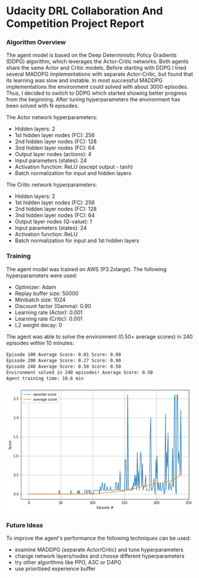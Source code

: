 
# Udacity DRL Collaboration And Competition Project Report

### Algorithm Overview
The agent model is based on the Deep Deterministic Policy Gradients (DDPG) algorithm, which leverages the Actor-Critic networks. Both agents share the same Actor and Critic models. Before starting with DDPG I tried several MADDPG implementations with separate Actor-Critic, but found that its learning was slow and instable. In most successful MADDPG implementations the environment could solved with about 3000 episodes. Thus, I decided to switch to DDPG which started showing better progress from the beginning. After tuning hyperparameters the environment has been solved with N episodes.

The Actor network hyperparameters:
* Hidden layers: 2
* 1st hidden layer nodes (FC): 256
* 2nd hidden layer nodes (FC): 128
* 3nd hidden layer nodes (FC): 64
* Output layer nodes (actions): 4
* Input parameters (states): 24
* Activation function: ReLU (except output - tanh)
* Batch normalization for input and hidden layers

The Critic network hyperparameters:
* Hidden layers: 2
* 1st hidden layer nodes (FC): 256
* 2nd hidden layer nodes (FC): 128
* 3nd hidden layer nodes (FC): 64
* Output layer nodes (Q-value): 1
* Input parameters (states): 24
* Activation function: ReLU
* Batch normalization for input and 1st hidden layers

### Training
The agent model was trained on AWS (P3.2xlarge).
The following hyperparameters were used:
* Optimizer: Adam
* Replay buffer size: 50000
* Minibatch size: 1024
* Discount factor (Gamma): 0.90
* Learning rate (Actor): 0.001
* Learning rate (Critic): 0.001
* L2 weight decay: 0

The agent was able to solve the environment (0.50+ average scores) in 240 episodes within 10 minutes:

```
Episode 100	Average Score: 0.01	Score: 0.00
Episode 200	Average Score: 0.27	Score: 0.90
Episode 240	Average Score: 0.50	Score: 0.50
Environment solved in 240 episodes!	Average Score: 0.50
Agent training time: 10.6 min
```

![Rewards Plot](plot.png)

### Future Ideas
To improve the agent's performance the following techniques can be used:
- examine MADDPG (separate Actor/Critic) and tune hyperparameters
- change network layers/nodes and choose different hyperparameters
- try other algorithms like PPO, A3C or D4PG
- use prioritised experience buffer
